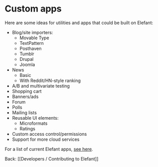 # Custom apps

Here are some ideas for utilities and apps that could be built on Elefant:

* Blog/site importers:
  * Movable Type
  * TextPattern
  * Posthaven
  * Tumblr
  * Drupal
  * Joomla
* News
  * Basic
  * With Reddit/HN-style ranking
* A/B and multivariate testing
* Shopping cart
* Banners/ads
* Forum
* Polls
* Mailing lists
* Reusable UI elements:
  * Microformats
  * Ratings
* Custom access control/permissions
* Support for more cloud services

For a list of current Elefant apps, [see here](/shared-apps).

Back: [[Developers / Contributing to Elefant]]
